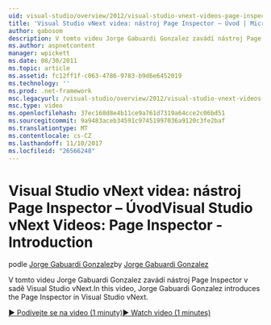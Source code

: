 ```yaml
---
uid: visual-studio/overview/2012/visual-studio-vnext-videos-page-inspector-introduction
title: 'Visual Studio vNext videa: nástroj Page Inspector – Úvod | Microsoft Docs'
author: gabosom
description: V tomto videu Jorge Gabuardi Gonzalez zavádí nástroj Page Inspector v sadě Visual Studio vNext
ms.author: aspnetcontent
manager: wpickett
ms.date: 08/30/2011
ms.topic: article
ms.assetid: fc12ff1f-c063-4786-9783-b9d6e6452019
ms.technology: ''
ms.prod: .net-framework
msc.legacyurl: /visual-studio/overview/2012/visual-studio-vnext-videos-page-inspector-introduction
msc.type: video
ms.openlocfilehash: 37ec168d8e4b11ce9a761d7319a64cce2c06bd51
ms.sourcegitcommit: 9a9483aceb34591c97451997036a9120c3fe2baf
ms.translationtype: MT
ms.contentlocale: cs-CZ
ms.lasthandoff: 11/10/2017
ms.locfileid: "26566248"
---
```

<a name="visual-studio-vnext-videos-page-inspector---introduction"></a><span data-ttu-id="833b8-103">Visual Studio vNext videa: nástroj Page Inspector – Úvod</span><span class="sxs-lookup"><span data-stu-id="833b8-103">Visual Studio vNext Videos: Page Inspector - Introduction</span></span>
====================
<span data-ttu-id="833b8-104">podle [Jorge Gabuardi Gonzalez](https://github.com/gabosom)</span><span class="sxs-lookup"><span data-stu-id="833b8-104">by [Jorge Gabuardi Gonzalez](https://github.com/gabosom)</span></span>

<span data-ttu-id="833b8-105">V tomto videu Jorge Gabuardi Gonzalez zavádí nástroj Page Inspector v sadě Visual Studio vNext.</span><span class="sxs-lookup"><span data-stu-id="833b8-105">In this video, Jorge Gabuardi Gonzalez introduces the Page Inspector in Visual Studio vNext.</span></span>

[<span data-ttu-id="833b8-106">&#9654; Podívejte se na video (1 minuty)</span><span class="sxs-lookup"><span data-stu-id="833b8-106">&#9654; Watch video (1 minutes)</span></span>](https://channel9.msdn.com/Blogs/ASP-NET-Site-Videos/visual-studio-vnext-videos-page-inspector-introduction)
